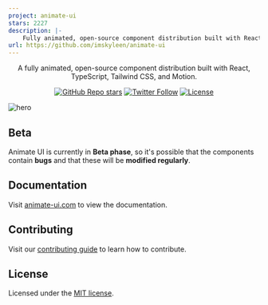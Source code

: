 ```yaml
---
project: animate-ui
stars: 2227
description: |-
    Fully animated, open-source component distribution built with React, TypeScript, Tailwind CSS, Motion, and Shadcn CLI. Browse a list of components you can install, modify, and use in your projects.
url: https://github.com/imskyleen/animate-ui
---
```


<div align="center">
  <h1 style="position: absolute; width: 1px; height: 1px; padding: 0; margin: -1px; overflow: hidden; clip: rect(0, 0, 0, 0); white-space: nowrap; border-width: 0">Animate UI</h1>
  <p align="center">
    A fully animated, open-source component distribution built with React, TypeScript, Tailwind CSS, and Motion.
</p>

<a href="https://github.com/animate-ui/animate-ui/stargazers"><img alt="GitHub Repo stars" src="https://img.shields.io/github/stars/animate-ui/animate-ui?style=for-the-badge"></a>
<a href="https://twitter.com/animate_ui"><img alt="Twitter Follow" src="https://img.shields.io/twitter/follow/animate_ui?style=for-the-badge&logo=x"></a>
<a href="https://github.com/animate-ui/animate-ui/blob/main/LICENSE.md"><img alt="License" src="https://img.shields.io/badge/License-MIT-yellow.svg?style=for-the-badge"></a>

</div>

![hero](https://animate-ui.com/og-image.png)

## Beta

Animate UI is currently in **Beta phase**, so it's possible that the components contain **bugs** and that these will be **modified regularly**.

## Documentation

Visit [animate-ui.com](https://animate-ui.com/docs) to view the documentation.

## Contributing

Visit our [contributing guide](https://github.com/animate-ui/animate-ui/blob/main/CONTRIBUTING.md) to learn how to contribute.

## License

Licensed under the [MIT license](https://github.com/animate-ui/animate-ui/blob/main/LICENSE.md).

